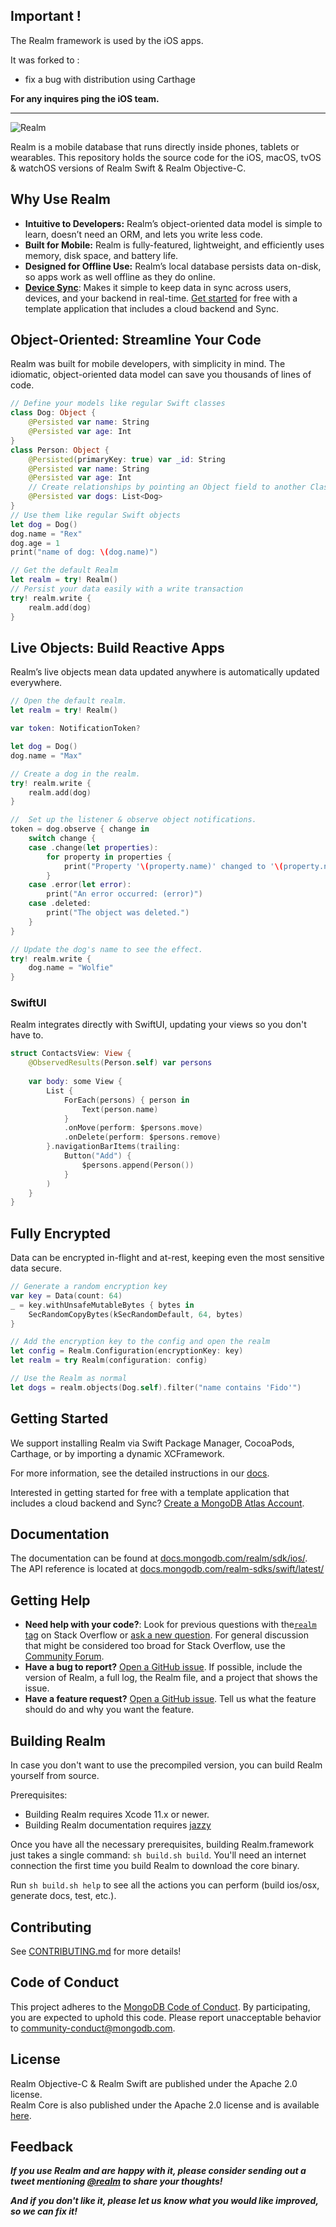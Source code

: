 ## Important !

The Realm framework is used by the iOS apps.

It was forked to :

- fix a bug with distribution using Carthage

**For any inquires ping the iOS team.**

-----

![Realm](https://github.com/realm/realm-swift/raw/master/logo.png)

Realm is a mobile database that runs directly inside phones, tablets or wearables.
This repository holds the source code for the iOS, macOS, tvOS & watchOS versions of Realm Swift & Realm Objective-C.

## Why Use Realm

* **Intuitive to Developers:** Realm’s object-oriented data model is simple to learn, doesn’t need an ORM, and lets you write less code.
* **Built for Mobile:** Realm is fully-featured, lightweight, and efficiently uses memory, disk space, and battery life.
* **Designed for Offline Use:** Realm’s local database persists data on-disk, so apps work as well offline as they do online.
* **[Device Sync](https://www.mongodb.com/atlas/app-services/device-sync)**: Makes it simple to keep data in sync across users, devices, and your backend in real-time. [Get started](http://mongodb.com/realm/register?utm_medium=github_atlas_CTA&utm_source=realm_swift_github) for free with a template application that includes a cloud backend and Sync.

## Object-Oriented: Streamline Your Code

Realm was built for mobile developers, with simplicity in mind. The idiomatic, object-oriented data model can save you thousands of lines of code.

```swift
// Define your models like regular Swift classes
class Dog: Object {
    @Persisted var name: String
    @Persisted var age: Int
}
class Person: Object {
    @Persisted(primaryKey: true) var _id: String
    @Persisted var name: String
    @Persisted var age: Int
    // Create relationships by pointing an Object field to another Class
    @Persisted var dogs: List<Dog>
}
// Use them like regular Swift objects
let dog = Dog()
dog.name = "Rex"
dog.age = 1
print("name of dog: \(dog.name)")

// Get the default Realm
let realm = try! Realm()
// Persist your data easily with a write transaction 
try! realm.write {
    realm.add(dog)
}
```
## Live Objects: Build Reactive Apps
Realm’s live objects mean data updated anywhere is automatically updated everywhere.
```swift
// Open the default realm.
let realm = try! Realm()

var token: NotificationToken?

let dog = Dog()
dog.name = "Max"

// Create a dog in the realm.
try! realm.write {
    realm.add(dog)
}

//  Set up the listener & observe object notifications.
token = dog.observe { change in
    switch change {
    case .change(let properties):
        for property in properties {
            print("Property '\(property.name)' changed to '\(property.newValue!)'");
        }
    case .error(let error):
        print("An error occurred: (error)")
    case .deleted:
        print("The object was deleted.")
    }
}

// Update the dog's name to see the effect.
try! realm.write {
    dog.name = "Wolfie"
}
```
### SwiftUI
Realm integrates directly with SwiftUI, updating your views so you don't have to.
```swift
struct ContactsView: View {
    @ObservedResults(Person.self) var persons
    
    var body: some View {
        List {
            ForEach(persons) { person in
                Text(person.name)
            }
            .onMove(perform: $persons.move)
            .onDelete(perform: $persons.remove)
        }.navigationBarItems(trailing:
            Button("Add") {
                $persons.append(Person())
            }
        )
    }
}
```

## Fully Encrypted
Data can be encrypted in-flight and at-rest, keeping even the most sensitive data secure.
```swift
// Generate a random encryption key
var key = Data(count: 64)
_ = key.withUnsafeMutableBytes { bytes in
    SecRandomCopyBytes(kSecRandomDefault, 64, bytes)
}

// Add the encryption key to the config and open the realm
let config = Realm.Configuration(encryptionKey: key)
let realm = try Realm(configuration: config)

// Use the Realm as normal
let dogs = realm.objects(Dog.self).filter("name contains 'Fido'")
```

## Getting Started

We support installing Realm via Swift Package Manager, CocoaPods, Carthage, or by importing a dynamic XCFramework.

For more information, see the detailed instructions in our [docs](https://docs.mongodb.com/realm/sdk/ios/install/).

Interested in getting started for free with a template application that includes a cloud backend and Sync? [Create a MongoDB Atlas Account](http://mongodb.com/realm/register?utm_medium=github_atlas_CTA&utm_source=realm_swift_github).

## Documentation

The documentation can be found at [docs.mongodb.com/realm/sdk/ios/](https://docs.mongodb.com/realm/sdk/ios/).  
The API reference is located at [docs.mongodb.com/realm-sdks/swift/latest/](https://docs.mongodb.com/realm-sdks/swift/latest/)

## Getting Help

- **Need help with your code?**: Look for previous questions with the[`realm` tag](https://stackoverflow.com/questions/tagged/realm?sort=newest) on Stack Overflow or [ask a new question](https://stackoverflow.com/questions/ask?tags=realm). For general discussion that might be considered too broad for Stack Overflow, use the [Community Forum](https://developer.mongodb.com/community/forums/tags/c/realm-sdks/58/swift/).
- **Have a bug to report?** [Open a GitHub issue](https://github.com/realm/realm-swift/issues/new). If possible, include the version of Realm, a full log, the Realm file, and a project that shows the issue.
- **Have a feature request?** [Open a GitHub issue](https://github.com/realm/realm-swift/issues/new). Tell us what the feature should do and why you want the feature.

## Building Realm

In case you don't want to use the precompiled version, you can build Realm yourself from source.

Prerequisites:

* Building Realm requires Xcode 11.x or newer.
* Building Realm documentation requires [jazzy](https://github.com/realm/jazzy)

Once you have all the necessary prerequisites, building Realm.framework just takes a single command: `sh build.sh build`. You'll need an internet connection the first time you build Realm to download the core binary.

Run `sh build.sh help` to see all the actions you can perform (build ios/osx, generate docs, test, etc.).

## Contributing

See [CONTRIBUTING.md](CONTRIBUTING.md) for more details!

## Code of Conduct

This project adheres to the [MongoDB Code of Conduct](https://www.mongodb.com/community-code-of-conduct).
By participating, you are expected to uphold this code. Please report
unacceptable behavior to [community-conduct@mongodb.com](mailto:community-conduct@mongodb.com).

## License

Realm Objective-C & Realm Swift are published under the Apache 2.0 license.  
Realm Core is also published under the Apache 2.0 license and is available
[here](https://github.com/realm/realm-core).

## Feedback

**_If you use Realm and are happy with it, please consider sending out a tweet mentioning [@realm](https://twitter.com/realm) to share your thoughts!_**

**_And if you don't like it, please let us know what you would like improved, so we can fix it!_**

<img style="width: 0px; height: 0px;" src="https://3eaz4mshcd.execute-api.us-east-1.amazonaws.com/prod?s=https://github.com/realm/realm-swift#README.md">
